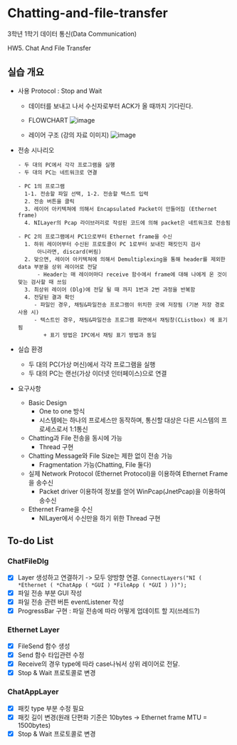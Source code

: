 # Chatting-and-file-transfer

3학년 1학기 데이터 통신(Data Communication)


HW5. Chat And File Transfer



## 실습 개요
- 사용 Protocol : Stop and Wait
  - 데이터를 보내고 나서 수신자로부터 ACK가 올 때까지 기다린다.
  - FLOWCHART
    ![image](https://user-images.githubusercontent.com/81208791/169484859-b112d8d8-97e3-4a39-ac08-57291580fafe.png)


  - 레이어 구조 (강의 자료 이미지)
    ![image](https://user-images.githubusercontent.com/81208791/169485872-eb4258a6-99fd-44a7-9c38-bc81c33f68c5.png)


- 전송 시나리오
  ```
  - 두 대의 PC에서 각각 프로그램을 실행
  - 두 대의 PC는 네트워크로 연결
  
  - PC 1의 프로그램
    1-1. 전송할 파일 선택, 1-2. 전송할 텍스트 입력
    2. 전송 버튼을 클릭
    3. 레이어 아키텍쳐에 의해서 Encapsulated Packet이 만들어짐 (Ethernet frame)
    4. NILayer의 Pcap 라이브러리로 작성된 코드에 의해 packet은 네트워크로 전송됨
    
  - PC 2의 프로그램에서 PC1으로부터 Ethernet frame을 수신
    1. 하위 레이어부터 수신된 프로토콜이 PC 1로부터 보내진 패킷인지 검사
        아니라면, discard(버림)
    2. 맞으면, 레이어 아키텍쳐에 의해서 Demultiplexing을 통해 header를 제외한 data 부분을 상위 레이어로 전달
        - Header는 매 레이어마다 receive 함수에서 frame에 대해 나에게 온 것이 맞는 검사할 때 쓰임
    3. 최상위 레이어 (Dlg)에 전달 될 때 까지 1번과 2번 과정을 반복함
    4. 전달된 결과 확인
       - 파일인 경우, 채팅&파일전송 프로그램이 위치한 곳에 저장됨 (기본 저장 경로 사용 시)
       - 텍스트인 경우, 채팅&파일전송 프로그램 화면에서 채팅창(CListbox) 에 표기 됨
          + 표기 방법은 IPC에서 채팅 표기 방법과 동일
  ```
  
  
- 실습 환경
  - 두 대의 PC(가상 머신)에서 각각 프로그램을 실행
  - 두 대의 PC는 랜선(가상 이더넷 인터페이스)으로 연결
- 요구사항
  - Basic Design
    - One to one 방식
    - 시스템에는 하나의 프로세스만 동작하며, 통신할 대상은 다른 시스템의 프로세스로서 1:1통신
  - Chatting과 File 전송을 동시에 가능
    - Thread 구현
  - Chatting Message와 File Size는 제한 없이 전송 가능
    - Fragmentation 가능(Chatting, File 둘다)
  - 실제 Network Protocol (Ethernet Protocol)을 이용하여 Ethernet Frame을 송수신
    - Packet driver 이용하여 정보를 얻어 WinPcap(JnetPcap)을 이용하여 송수신
  - Ethernet Frame을 수신
    - NILayer에서 수신만을 하기 위한 Thread 구현


## To-do List

### ChatFileDlg
- [x] Layer 생성하고 연결하기 -> 모두 양방향 연결. 
  `ConnectLayers("NI ( *Ethernet ( *ChatApp ( *GUI ) *FileApp ( *GUI ) ))");`
- [x] 파일 전송 부분 GUI 작성
- [x] 파일 전송 관련 버튼 eventListener 작성
- [x] ProgressBar 구현 : 파일 전송에 따라 어떻게 업데이트 할 지(쓰레드?)

### Ethernet Layer
- [x] FileSend 함수 생성
- [x] Send 함수 타입관련 수정
- [x] Receive의 경우 type에 따라 case나눠서 상위 레이어로 전달.
- [x] Stop & Wait 프로토콜로 변경

### ChatAppLayer
- [x] 패킷 type 부분 수정 필요
- [x] 패킷 길이 변경(원래 단편화 기준은 10bytes -> Ethernet frame MTU = 1500bytes)
- [x] Stop & Wait 프로토콜로 변경
